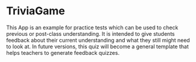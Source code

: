# TriviaGame
This App is an example for practice tests which can be used to check previous or post-class understanding. 
It is intended to give students feedback about their current understanding and what they still might need to look at.
In future versions, this quiz will become a general template that helps teachers to generate feedback quizzes. 